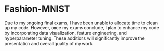 # Fashion-MNIST
Due to my ongoing final exams, I have been unable to allocate time to clean up my code. However, once my exams conclude, I plan to enhance my code by incorporating data visualization, feature engineering, and hyperparameter tuning. These additions will significantly improve the presentation and overall quality of my work.
